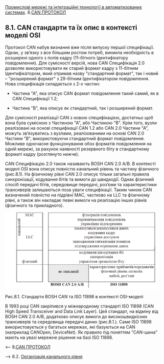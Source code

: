 [Промислові мережі та інтеграційні технології в автоматизованих системах](README.md). 8.[CAN ПРОТОКОЛ](8.md)

## 8.1. CAN стандарти та їх опис в контексті моделі OSI

Протокол CAN набув визнання вже після випуску першої специфікації. Однак, у зв’язку з все більшим ростом потреб, виникла необхідність в розширені одного з полів кадру (11-бітного Ідентифікатору повідомлення). Для сумісності версій, нова CAN Специфікація 2.0 дозволяє використовувати як старий формат кадру з 11-бітним Ідентифікатором, який отримав назву "стандартний формат", так і новий – "розширений формат" з 29-бітним Ідентифікатором повідомлення. Нова специфікація складається з 2-х частин:

-  Частина "А", яка описує CAN формат повідомлення такий самий, як в CAN Специфікації 1.2;

-  Частина "В", яка описує як стандартний, так і розширений формат.

Для сумісності реалізації CAN з новою специфікацією, достатньо щоб вона була сумісною з Частиною "А", або Частиною "В". Крім того, вузли реалізовані на основі специфікації CAN 1.2 або CAN 2.0 Частини "А", можуть зв’язуватись з вузлами, реалізованими на основі CAN 2.0 Частини "В", використовуючи стандартний формат повідомлення. Можливе одночасне функціонування обох форматів повідомлення на одній мережі, за рахунок наявності резервного біту в стандартному форматі кадру (розглянуто нижче).

CAN Специфікацію 2.0 також називають BOSH CAN 2.0 A/B. В контексті моделі OSI вона описує повністю канальний рівень та частину фізичного (рис.8.1). На фізичному рівні CAN 2.0 описує тільки загальні правила синхронізації, кодування бітів та вимоги до швидкодії. Однак фізичний спосіб передачі бітів, середовище передачі, роз’єми та характеристики трансиверів залишаються поза уваги специфікації. Таким чином CAN визначений повністю на підрівні МАС, частково на LLC та фізичному рівні, а також він накладає певні вимоги на реалізацію інших рівнів (фізичного та прикладного). 

![img](media8/8_1.png)

Рис.8.1. Стандарти BOSH CAN та ISO 11898 в контексті OSI-моделі

В 1993 році CAN закріпився у міжнародному стандарті ISO 11898 (CAN High Speed Transceiver and Data Link Layer). Цей стандарт, на відміну від BOSH CAN 2.0 A/B, додатково описує вимоги до високошвидкісних трансиверів та середовища передачі даних (рис.8.1.). Саме ISO 11898 використовується у багатьох мережах, які базуються на CAN (наприклад CANOpen, DeviceNet). Як правило під поняттям "CAN-шина" мають на увазі мережне рішення на базі ISO 11898. 



<-- 8.[CAN ПРОТОКОЛ](8.md)

--> 8.2. [Організація канального рівня](8_2.md)  